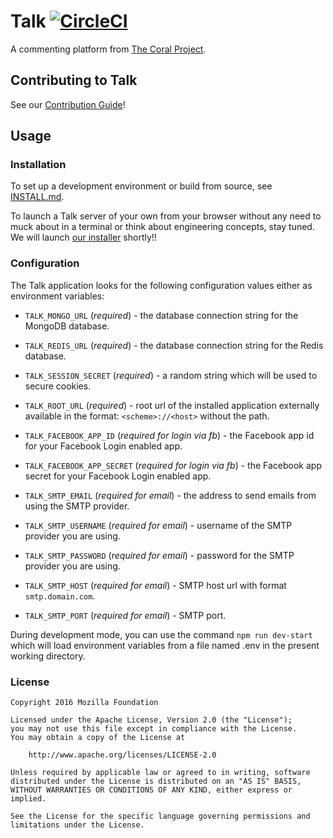 # Talk [![CircleCI](https://circleci.com/gh/coralproject/talk.svg?style=svg)](https://circleci.com/gh/coralproject/talk)

A commenting platform from [The Coral Project](https://coralproject.net).

## Contributing to Talk

See our [Contribution Guide](https://github.com/coralproject/talk/blob/master/CONTRIBUTING.md)!

## Usage

### Installation

To set up a development environment or build from source, see [INSTALL.md](https://github.com/coralproject/talk/blob/master/INSTALL.md).

To launch a Talk server of your own from your browser without any need to muck about in a terminal or think about engineering concepts, stay tuned. We will launch [our installer](https://github.com/coralproject/talk-install) shortly!!


### Configuration

The Talk application looks for the following configuration values either as environment variables:

- `TALK_MONGO_URL` (*required*) - the database connection string for the MongoDB database.
- `TALK_REDIS_URL` (*required*) - the database connection string for the Redis database.
- `TALK_SESSION_SECRET` (*required*) - a random string which will be used to
secure cookies.
- `TALK_ROOT_URL` (*required*) - root url of the installed application externally
available in the format: `<scheme>://<host>` without the path.

- `TALK_FACEBOOK_APP_ID` (*required for login via fb*) - the Facebook app id for your Facebook
Login enabled app.
- `TALK_FACEBOOK_APP_SECRET` (*required for login via fb*) - the Facebook app secret for your
Facebook Login enabled app.

- `TALK_SMTP_EMAIL` (*required for email*) - the address to send emails from using the
  SMTP provider.
- `TALK_SMTP_USERNAME` (*required for email*) - username of the SMTP provider you are using.
- `TALK_SMTP_PASSWORD` (*required for email*) - password for the SMTP provider you are using.
- `TALK_SMTP_HOST` (*required for email*) - SMTP host url with format `smtp.domain.com`.
- `TALK_SMTP_PORT` (*required for email*) - SMTP port.

During development mode, you can use the command `npm run dev-start` which will load environment variables from a file named .env in the present working directory.

### License

    Copyright 2016 Mozilla Foundation

    Licensed under the Apache License, Version 2.0 (the "License");
    you may not use this file except in compliance with the License.
    You may obtain a copy of the License at

        http://www.apache.org/licenses/LICENSE-2.0

    Unless required by applicable law or agreed to in writing, software distributed under the License is distributed on an "AS IS" BASIS, WITHOUT WARRANTIES OR CONDITIONS OF ANY KIND, either express or implied.

    See the License for the specific language governing permissions and limitations under the License.
